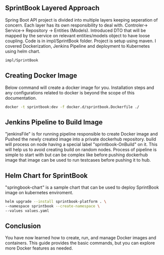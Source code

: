## SprintBook Layered Approach

Spring Boot API project is divided into multiple layers keeping seperation of concern. Each layer has its own responsibility to deal with. Controler-> Service-> Repository -> Entities (Models).
Introduced DTO that will be mapped by the service on relevant entities/models object to have loose coupling. Code is in impl/SprintBook folder. Project is setup using maven. I covered Dockerization, Jenkins Pipeline and deployment to Kubernetes using helm chart.

```sh
impl/SprintBook
```

## Creating Docker Image
Below command will create a docker image for you. Installation steps and any configurations related to docker is beyond the scope of this documentation.

```sh
docker -t sprintbook:dev -f docker.d/sprintbook.Dockerfile ./
```

## Jenkins Pipeline to Build Image
"jenkinsFile" is for running pipeline responsible to create Docker image and Pushed the newly created image into a private dockerhub repository. build will process on node having a special label "sprintbook-OnBuild" on it. This will help us to avoid creating build on random nodes. Process of pipeline is simple to start with but can be complex like before pushing dockerhub image that image can be used to run testcases before pushing it to hub.



## Helm Chart for SprintBook

"springbook-chart" is a sample chart that can be used to deploy SprintBook image on kubernetes enviroment.

```sh
helm upgrade --install sprintbook-platform . \
--namespace sprintbook --create-namespace \
--values values.yaml
```


## Conclusion

You have now learned how to create, run, and manage Docker images and containers. This guide provides the basic commands, but you can explore more Docker features as needed.

